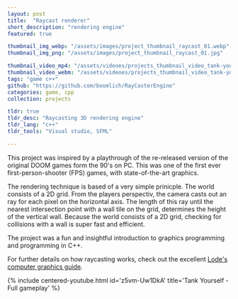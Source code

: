 ```yaml
---
layout: post
title:  "Raycast renderer"
short_description: "rendering engine"
featured: true

thumbnail_img_webp: "/assets/images/project_thumbnail_raycast_01.webp"
thumbnail_img_png: "/assets/images/project_thumbnail_raycast_01.jpg"

thumbnail_video_mp4: "/assets/videoes/projects_thumbnail_video_tank-yourself_01.mp4"
thumbnail_video_webm: "/assets/videoes/projects_thumbnail_video_tank-yourself_01.webm"
tags: "game c++"
github: "https://github.com/boomlich/RayCasterEngine"
categories: game, cpp
collection: projects

tldr: true
tldr_desc: "Raycasting 3D rendering engine"
tldr_lang: "c++"
tldr_tools: "Visual studio, SFML"

---
```


This project was inspired by a playthrough of the re-released version of the original DOOM games form the 90's on PC. This was one of the first ever first-person-shooter (FPS) games, with state-of-the-art graphics.

The rendering technique is based of a very simple prinicple. The world consists of a 2D grid. From the players perspectiv, the camera casts out an ray for each pixel on the horizontal axis. The length of this ray until the nearest intersection point with a wall tile on the grid, determines the height of the vertical wall. Because the world consists of a 2D grid, checking for collisions with a wall is super fast and efficient.

The project was a fun and insightful introduction to graphics programming and programming in C++.

For further details on how raycasting works, check out the excellent [Lode's computer graphics guide](https://lodev.org/cgtutor/raycasting.html).

{% include centered-youtube.html
    id='z5vm-Uw1DkA'
    title='Tank Yourself - Full gameplay'
%}

